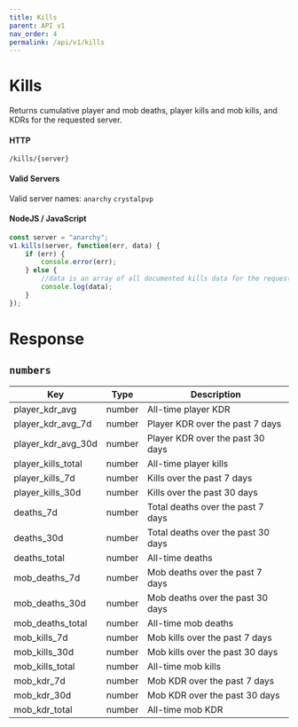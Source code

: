 ```yaml
---
title: Kills
parent: API v1
nav_order: 4
permalink: /api/v1/kills
---
```


# Kills

Returns cumulative player and mob deaths, player kills and mob kills, and KDRs for the requested server.

#### HTTP
`/kills/{server}`
#### Valid Servers
Valid server names: `anarchy` `crystalpvp`

#### NodeJS / JavaScript
```javascript
const server = "anarchy";
v1.kills(server, function(err, data) {
    if (err) {
        console.error(err);
    } else {
        //data is an array of all documented kills data for the requested server
        console.log(data);
    }
});
```

# Response

## `numbers`

| Key                   | Type   | Description                        |
|-----------------------|--------|------------------------------------|
| player\_kdr\_avg      | number | All\-time player KDR               |
| player\_kdr\_avg\_7d  | number | Player KDR over the past 7 days    |
| player\_kdr\_avg\_30d | number | Player KDR over the past 30 days   |
| player\_kills\_total  | number | All\-time player kills             |
| player\_kills\_7d     | number | Kills over the past 7 days         |
| player\_kills\_30d    | number | Kills over the past 30 days        |
| deaths\_7d            | number | Total deaths over the past 7 days  |
| deaths\_30d           | number | Total deaths over the past 30 days |
| deaths\_total         | number | All\-time deaths                   |
| mob\_deaths\_7d       | number | Mob deaths over the past 7 days    |
| mob\_deaths\_30d      | number | Mob deaths over the past 30 days   |
| mob\_deaths\_total    | number | All\-time mob deaths               |
| mob\_kills\_7d        | number | Mob kills over the past 7 days     |
| mob\_kills\_30d       | number | Mob kills over the past 30 days    |
| mob\_kills\_total     | number | All\-time mob kills                |
| mob\_kdr\_7d          | number | Mob KDR over the past 7 days       |
| mob\_kdr\_30d         | number | Mob KDR over the past 30 days      |
| mob\_kdr\_total       | number | All\-time mob KDR                  |

